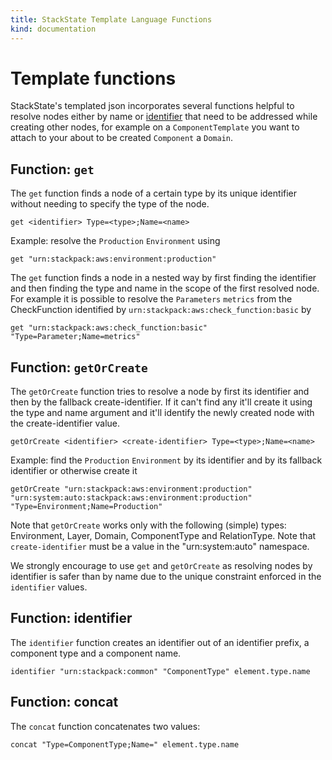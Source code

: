 ```yaml
---
title: StackState Template Language Functions
kind: documentation
---
```


# Template functions

StackState's templated json incorporates several functions helpful to resolve nodes either by name or [identifier](../../configure/identifiers.md) that need to be addressed while creating other nodes, for example on a `ComponentTemplate` you want to attach to your about to be created `Component` a `Domain`.

## Function: `get`

The `get` function finds a node of a certain type by its unique identifier without needing to specify the type of the node.

```text
get <identifier> Type=<type>;Name=<name>
```

Example: resolve the `Production` `Environment` using

```text
get "urn:stackpack:aws:environment:production"
```

The `get` function finds a node in a nested way by first finding the identifier and then finding the type and name in the scope of the first resolved node. For example it is possible to resolve the `Parameters` `metrics` from the CheckFunction identified by `urn:stackpack:aws:check_function:basic` by

```text
get "urn:stackpack:aws:check_function:basic" "Type=Parameter;Name=metrics"
```

## Function: `getOrCreate`

The `getOrCreate` function tries to resolve a node by first its identifier and then by the fallback create-identifier. If it can't find any it'll create it using the type and name argument and it'll identify the newly created node with the create-identifier value.

```text
getOrCreate <identifier> <create-identifier> Type=<type>;Name=<name>
```

Example: find the `Production` `Environment` by its identifier and by its fallback identifier or otherwise create it

```text
getOrCreate "urn:stackpack:aws:environment:production" "urn:system:auto:stackpack:aws:environment:production" "Type=Environment;Name=Production"
```

Note that `getOrCreate` works only with the following \(simple\) types: Environment, Layer, Domain, ComponentType and RelationType. Note that `create-identifier` must be a value in the "urn:system:auto" namespace.

We strongly encourage to use `get` and `getOrCreate` as resolving nodes by identifier is safer than by name due to the unique constraint enforced in the `identifier` values.

## Function: identifier

The `identifier` function creates an identifier out of an identifier prefix, a component type and a component name.

```text
identifier "urn:stackpack:common" "ComponentType" element.type.name
```

## Function: concat

The `concat` function concatenates two values:

```text
concat "Type=ComponentType;Name=" element.type.name
```

